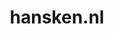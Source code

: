 ---
layout: post
title:  "hansken.nl"
internal_url:  "/data/hansken.nl.html"
categories: dutchgov
---